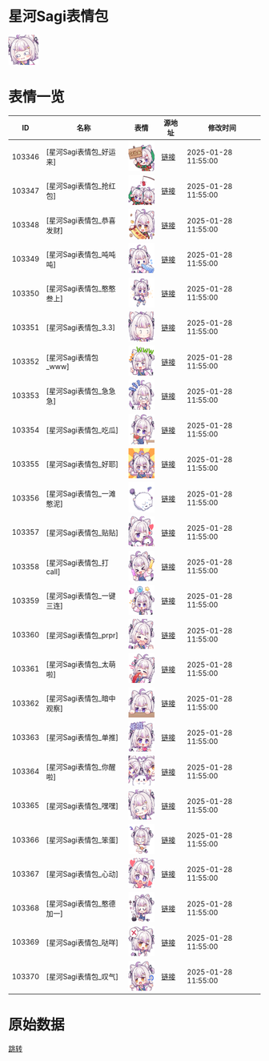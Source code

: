 # 星河Sagi表情包

<img src="./cover.png" height="60" alt="cover" />

# 表情一览

|ID|名称|表情|源地址|修改时间|
|----|----|----|----|----|
|103346|[星河Sagi表情包_好运来]|<img src="./pic/103346_%5B星河Sagi表情包_好运来%5D.png" height="60" alt="好运来"/>|[链接](https://i0.hdslb.com/bfs/garb/c8a28be45641d7e8012f19e44b95b8e60434c5a4.png)|2025-01-28 11:55:00|
|103347|[星河Sagi表情包_抢红包]|<img src="./pic/103347_%5B星河Sagi表情包_抢红包%5D.png" height="60" alt="抢红包"/>|[链接](https://i0.hdslb.com/bfs/garb/9aae6124c33c405cd0cb5de110737336b8a403a3.png)|2025-01-28 11:55:00|
|103348|[星河Sagi表情包_恭喜发财]|<img src="./pic/103348_%5B星河Sagi表情包_恭喜发财%5D.png" height="60" alt="恭喜发财"/>|[链接](https://i0.hdslb.com/bfs/garb/667bc43e88a356945e21729ae20d554ff5c68499.png)|2025-01-28 11:55:00|
|103349|[星河Sagi表情包_吨吨吨]|<img src="./pic/103349_%5B星河Sagi表情包_吨吨吨%5D.png" height="60" alt="吨吨吨"/>|[链接](https://i0.hdslb.com/bfs/garb/2f3bfe0011e7a84ce9213f48cff698c910db1084.png)|2025-01-28 11:55:00|
|103350|[星河Sagi表情包_憨憨叁上]|<img src="./pic/103350_%5B星河Sagi表情包_憨憨叁上%5D.png" height="60" alt="憨憨叁上"/>|[链接](https://i0.hdslb.com/bfs/garb/e77c2fab823a3ab4d143a7839068623fbdefca62.png)|2025-01-28 11:55:00|
|103351|[星河Sagi表情包_3.3]|<img src="./pic/103351_%5B星河Sagi表情包_3.3%5D.png" height="60" alt="3.3"/>|[链接](https://i0.hdslb.com/bfs/garb/bf13b74f4fe414d1fbc5758c18a1f63bd2574209.png)|2025-01-28 11:55:00|
|103352|[星河Sagi表情包_www]|<img src="./pic/103352_%5B星河Sagi表情包_www%5D.png" height="60" alt="www"/>|[链接](https://i0.hdslb.com/bfs/garb/5bdf574fa3e26ab79b7db95b59783f6b68cee907.png)|2025-01-28 11:55:00|
|103353|[星河Sagi表情包_急急急]|<img src="./pic/103353_%5B星河Sagi表情包_急急急%5D.png" height="60" alt="急急急"/>|[链接](https://i0.hdslb.com/bfs/garb/480f8e58f2a5f7193880c8dd16e2d1a2e738517f.png)|2025-01-28 11:55:00|
|103354|[星河Sagi表情包_吃瓜]|<img src="./pic/103354_%5B星河Sagi表情包_吃瓜%5D.png" height="60" alt="吃瓜"/>|[链接](https://i0.hdslb.com/bfs/garb/570d868ff4532f2d6f2898bfd91aef6077f1ebef.png)|2025-01-28 11:55:00|
|103355|[星河Sagi表情包_好耶]|<img src="./pic/103355_%5B星河Sagi表情包_好耶%5D.png" height="60" alt="好耶"/>|[链接](https://i0.hdslb.com/bfs/garb/f5d442ffdabb07b0470b5803804e82c7fda1c113.png)|2025-01-28 11:55:00|
|103356|[星河Sagi表情包_一滩憨泥]|<img src="./pic/103356_%5B星河Sagi表情包_一滩憨泥%5D.png" height="60" alt="一滩憨泥"/>|[链接](https://i0.hdslb.com/bfs/garb/39473b738c8558e42852be58a0d0369ed8d4d8cf.png)|2025-01-28 11:55:00|
|103357|[星河Sagi表情包_贴贴]|<img src="./pic/103357_%5B星河Sagi表情包_贴贴%5D.png" height="60" alt="贴贴"/>|[链接](https://i0.hdslb.com/bfs/garb/2501f4bab37cddd0c7d56289c03c784718540d31.png)|2025-01-28 11:55:00|
|103358|[星河Sagi表情包_打call]|<img src="./pic/103358_%5B星河Sagi表情包_打call%5D.png" height="60" alt="打call"/>|[链接](https://i0.hdslb.com/bfs/garb/1c4b81a6f63274fe556772f99ac5dbf354874718.png)|2025-01-28 11:55:00|
|103359|[星河Sagi表情包_一键三连]|<img src="./pic/103359_%5B星河Sagi表情包_一键三连%5D.png" height="60" alt="一键三连"/>|[链接](https://i0.hdslb.com/bfs/garb/4c4d311bdf481488199a61ccc9abfe053e3ff473.png)|2025-01-28 11:55:00|
|103360|[星河Sagi表情包_prpr]|<img src="./pic/103360_%5B星河Sagi表情包_prpr%5D.png" height="60" alt="prpr"/>|[链接](https://i0.hdslb.com/bfs/garb/81e5f0eeea24b4ccba183952bfc6318ebefb3754.png)|2025-01-28 11:55:00|
|103361|[星河Sagi表情包_太萌啦]|<img src="./pic/103361_%5B星河Sagi表情包_太萌啦%5D.png" height="60" alt="太萌啦"/>|[链接](https://i0.hdslb.com/bfs/garb/0f047841ca6f5eb59a541f0ae4df757ca09eef85.png)|2025-01-28 11:55:00|
|103362|[星河Sagi表情包_暗中观察]|<img src="./pic/103362_%5B星河Sagi表情包_暗中观察%5D.png" height="60" alt="暗中观察"/>|[链接](https://i0.hdslb.com/bfs/garb/adb7bc55b2ec6d9b61ad6e5aa4609528e16def81.png)|2025-01-28 11:55:00|
|103363|[星河Sagi表情包_单推]|<img src="./pic/103363_%5B星河Sagi表情包_单推%5D.png" height="60" alt="单推"/>|[链接](https://i0.hdslb.com/bfs/garb/95bf3d09c2bdb80ac75f01e7f8d6042071408dff.png)|2025-01-28 11:55:00|
|103364|[星河Sagi表情包_你醒啦]|<img src="./pic/103364_%5B星河Sagi表情包_你醒啦%5D.png" height="60" alt="你醒啦"/>|[链接](https://i0.hdslb.com/bfs/garb/ed8ab4456b29ee32a53ba9c30593a2afaaaddfda.png)|2025-01-28 11:55:00|
|103365|[星河Sagi表情包_嘿嘿]|<img src="./pic/103365_%5B星河Sagi表情包_嘿嘿%5D.png" height="60" alt="嘿嘿"/>|[链接](https://i0.hdslb.com/bfs/garb/0dad33989026b06c2896d82f3c10254f36feb02f.png)|2025-01-28 11:55:00|
|103366|[星河Sagi表情包_笨蛋]|<img src="./pic/103366_%5B星河Sagi表情包_笨蛋%5D.png" height="60" alt="笨蛋"/>|[链接](https://i0.hdslb.com/bfs/garb/ded0f5b138a0311aea2f8e4857f454258f9ed4a9.png)|2025-01-28 11:55:00|
|103367|[星河Sagi表情包_心动]|<img src="./pic/103367_%5B星河Sagi表情包_心动%5D.png" height="60" alt="心动"/>|[链接](https://i0.hdslb.com/bfs/garb/ebe67924799e9d9eb913ca188a1af352078e87ba.png)|2025-01-28 11:55:00|
|103368|[星河Sagi表情包_憨德加一]|<img src="./pic/103368_%5B星河Sagi表情包_憨德加一%5D.png" height="60" alt="憨德加一"/>|[链接](https://i0.hdslb.com/bfs/garb/1d81e150b6cee35079b0b1dd2aa6a5f2f588d9e7.png)|2025-01-28 11:55:00|
|103369|[星河Sagi表情包_哒咩]|<img src="./pic/103369_%5B星河Sagi表情包_哒咩%5D.png" height="60" alt="哒咩"/>|[链接](https://i0.hdslb.com/bfs/garb/90d75d9572abd58d59f7c15deba381519567ca68.png)|2025-01-28 11:55:00|
|103370|[星河Sagi表情包_叹气]|<img src="./pic/103370_%5B星河Sagi表情包_叹气%5D.png" height="60" alt="叹气"/>|[链接](https://i0.hdslb.com/bfs/garb/81d5779038a8c3bde0bacd5d6a7ed2d8057c601f.png)|2025-01-28 11:55:00|

# 原始数据

[跳转](./raw.json)

